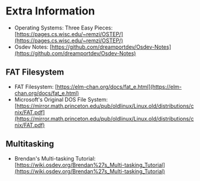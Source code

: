 # Extra Information

- Operating Systems: Three Easy Pieces:
[https://pages.cs.wisc.edu/~remzi/OSTEP/](https://pages.cs.wisc.edu/~remzi/OSTEP/)
- Osdev Notes:
[https://github.com/dreamportdev/Osdev-Notes](https://github.com/dreamportdev/Osdev-Notes)

## FAT Filesystem
- FAT Filesystem:
[https://elm-chan.org/docs/fat_e.html](https://elm-chan.org/docs/fat_e.html)
- Microsoft's Original DOS File System:
[https://mirror.math.princeton.edu/pub/oldlinux/Linux.old/distributions/cnix/FAT.pdf](https://mirror.math.princeton.edu/pub/oldlinux/Linux.old/distributions/cnix/FAT.pdf)

## Multitasking
- Brendan's Multi-tasking Tutorial:
[https://wiki.osdev.org/Brendan%27s_Multi-tasking_Tutorial](https://wiki.osdev.org/Brendan%27s_Multi-tasking_Tutorial)
